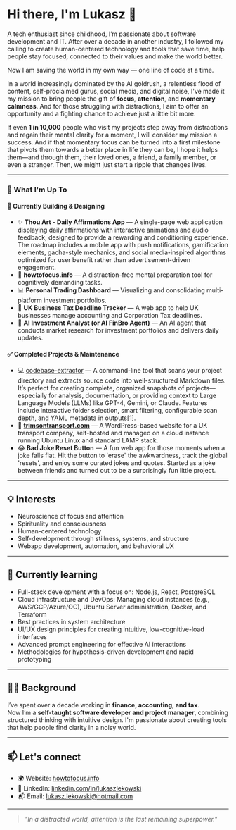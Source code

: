# Hi there, I'm Lukasz 👋

A tech enthusiast since childhood, I’m passionate about software development and IT. After over a decade in another industry, I followed my calling to create human-centered technology and tools that save time, help people stay focused, connected to their values and make the world better.

Now I am saving the world in my own way — one line of code at a time.

In a world increasingly dominated by the AI goldrush, a relentless flood of content, self-proclaimed gurus, social media, and digital noise, I've made it my mission to bring people the gift of **focus**, **attention**, and **momentary calmness**. And for those struggling with distractions, I aim to offer an opportunity and a fighting chance to achieve just a little bit more.

If even **1 in 10,000** people who visit my projects step away from distractions and regain their mental clarity for a moment, I will consider my mission a success. And if that momentary focus can be turned into a first milestone that pivots them towards a better place in life they can be, I hope it helps them—and through them, their loved ones, a friend, a family member, or even a stranger. Then, we might just start a ripple that changes lives.

---

### 🔭 What I'm Up To

#### 🚀 Currently Building & Designing

- ✨ **Thou Art - Daily Affirmations App** — A single-page web application displaying daily affirmations with interactive animations and audio feedback, designed to provide a rewarding and conditioning experience. The roadmap includes a mobile app with push notifications, gamification elements, gacha-style mechanics, and social media-inspired algorithms optimized for user benefit rather than advertisement-driven engagement.
- 🧠 **howtofocus.info** — A distraction-free mental preparation tool for cognitively demanding tasks.
- 📊 **Personal Trading Dashboard** — Visualizing and consolidating multi-platform investment portfolios.
- 🧾 **UK Business Tax Deadline Tracker** — A web app to help UK businesses manage accounting and Corporation Tax deadlines.
- 🤖 **AI Investment Analyst (or AI FinBro Agent)** — An AI agent that conducts market research for investment portfolios and delivers daily updates.



#### ✅ Completed Projects & Maintenance 

- 💻 [codebase-extractor](https://github.com/lukaszlekowski/codebase-extractor) — A command-line tool that scans your project directory and extracts source code into well-structured Markdown files. It’s perfect for creating complete, organized snapshots of projects—especially for analysis, documentation, or providing context to Large Language Models (LLMs) like GPT-4, Gemini, or Claude. Features include interactive folder selection, smart filtering, configurable scan depth, and YAML metadata in outputs[1].
- 🚚 **[trimsontransport.com](https://trimsontransport.com)** — A WordPress-based website for a UK transport company, self-hosted and managed on a cloud instance running Ubuntu Linux and standard LAMP stack.
- 😂 **Bad Joke Reset Button** — A fun web app for those moments when a joke falls flat. Hit the button to 'erase' the awkwardness, track the global 'resets', and enjoy some curated jokes and quotes. Started as a joke between friends and turned out to be a surprisingly fun little project. 


---

## 💡 Interests
- Neuroscience of focus and attention  
- Spirituality and consciousness  
- Human-centered technology  
- Self-development through stillness, systems, and structure  
- Webapp development, automation, and behavioral UX

---

## 🌱 Currently learning
* Full-stack development with a focus on: Node.js, React, PostgreSQL
* Cloud infrastructure and DevOps: Managing cloud instances (e.g., AWS/GCP/Azure/OC), Ubuntu Server administration, Docker, and Terraform
* Best practices in system architecture
* UI/UX design principles for creating intuitive, low-cognitive-load interfaces
* Advanced prompt engineering for effective AI interactions
* Methodologies for hypothesis-driven development and rapid prototyping

---

## 👨‍💼 Background
I’ve spent over a decade working in **finance, accounting, and tax**.  
Now I’m a **self-taught software developer and project manager**, combining structured thinking with intuitive design. I'm passionate about creating tools that help people find clarity in a noisy world.

---

## 📫 Let's connect
- 🌍 Website: [howtofocus.info](https://www.howtofocus.info)  
- 💼 LinkedIn: [linkedin.com/in/lukaszlekowski](https://linkedin.com/in/lukaszlekowski)
- 📬 Email: lukasz.lekowski@hotmail.com  

---

> _"In a distracted world, attention is the last remaining superpower."_
